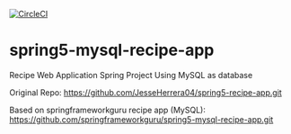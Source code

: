 [![CircleCI](https://dl.circleci.com/status-badge/img/gh/JesseHerrera04/spring5-mysql-recipe-app/tree/master.svg?style=svg)](https://dl.circleci.com/status-badge/redirect/gh/JesseHerrera04/spring5-mysql-recipe-app/tree/master)
# spring5-mysql-recipe-app
Recipe Web Application Spring Project Using MySQL as database

Original Repo: 
https://github.com/JesseHerrera04/spring5-recipe-app.git

Based on springframeworkguru recipe app (MySQL):
https://github.com/springframeworkguru/spring5-mysql-recipe-app.git
